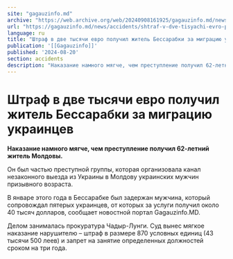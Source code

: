 ```yaml
---
site: "gagauzinfo.md"
archive: "https://web.archive.org/web/20240908161925/gagauzinfo.md/news/accidents/shtraf-v-dve-tisyachi-evro-poluchil-zhitel-bessarabki-za-migratsiyu-ukraintsev"
url: "https://gagauzinfo.md/news/accidents/shtraf-v-dve-tisyachi-evro-poluchil-zhitel-bessarabki-za-migratsiyu-ukraintsev"
language: ru
title: "Штраф в две тысячи евро получил житель Бессарабки за миграцию украинцев"
publication: '[[Gagauzinfo]]'
published: '2024-08-20'
section: accidents
description: "Наказание намного мягче, чем преступление получил 62-летний житель Молдовы."
---
```


# Штраф в две тысячи евро получил житель Бессарабки за миграцию украинцев

**Наказание намного мягче, чем преступление получил 62-летний житель Молдовы.**

Он был частью преступной группы, которая организовала канал незаконного выезда из Украины в Молдову украинских мужчин призывного возраста.

В январе этого года в Бессарабке был задержан мужчина, который сопровождал пятерых украинцев, от которых за услуги получил около 40 тысяч долларов, сообщает новостной портал Gagauzinfo.MD.

Делом занималась прокуратура Чадыр-Лунги. Суд вынес мягкое наказание нарушителю – штраф в размере 870 условных единиц (43 тысячи 500 леев) и запрет на занятие определенных должностей сроком на три года.